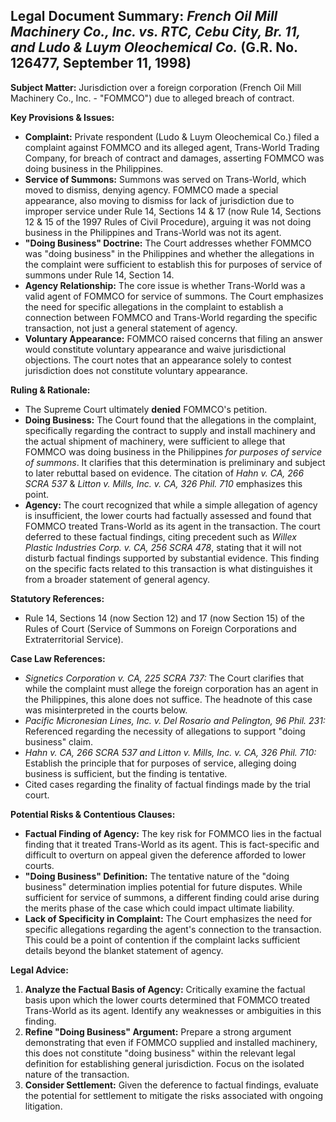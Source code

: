 ## Legal Document Summary: *French Oil Mill Machinery Co., Inc. vs. RTC, Cebu City, Br. 11, and Ludo & Luym Oleochemical Co.* (G.R. No. 126477, September 11, 1998)

**Subject Matter:**  Jurisdiction over a foreign corporation (French Oil Mill Machinery Co., Inc. - "FOMMCO") due to alleged breach of contract.

**Key Provisions & Issues:**

*   **Complaint:** Private respondent (Ludo & Luym Oleochemical Co.) filed a complaint against FOMMCO and its alleged agent, Trans-World Trading Company, for breach of contract and damages, asserting FOMMCO was doing business in the Philippines.
*   **Service of Summons:** Summons was served on Trans-World, which moved to dismiss, denying agency. FOMMCO made a special appearance, also moving to dismiss for lack of jurisdiction due to improper service under Rule 14, Sections 14 & 17 (now Rule 14, Sections 12 & 15 of the 1997 Rules of Civil Procedure), arguing it was not doing business in the Philippines and Trans-World was not its agent.
*   **"Doing Business" Doctrine:** The Court addresses whether FOMMCO was "doing business" in the Philippines and whether the allegations in the complaint were sufficient to establish this for purposes of service of summons under Rule 14, Section 14.
*   **Agency Relationship:** The core issue is whether Trans-World was a valid agent of FOMMCO for service of summons. The Court emphasizes the need for specific allegations in the complaint to establish a connection between FOMMCO and Trans-World regarding the specific transaction, not just a general statement of agency.
*   **Voluntary Appearance:** FOMMCO raised concerns that filing an answer would constitute voluntary appearance and waive jurisdictional objections. The court notes that an appearance solely to contest jurisdiction does not constitute voluntary appearance.

**Ruling & Rationale:**

*   The Supreme Court ultimately **denied** FOMMCO's petition.
*   **Doing Business:** The Court found that the allegations in the complaint, specifically regarding the contract to supply and install machinery and the actual shipment of machinery, were sufficient to allege that FOMMCO was doing business in the Philippines *for purposes of service of summons*.  It clarifies that this determination is preliminary and subject to later rebuttal based on evidence. The citation of *Hahn v. CA, 266 SCRA 537* & *Litton v. Mills, Inc. v. CA, 326 Phil. 710* emphasizes this point.
*   **Agency:** The court recognized that while a simple allegation of agency is insufficient, the lower courts had factually assessed and found that FOMMCO treated Trans-World as its agent in the transaction. The court deferred to these factual findings, citing precedent such as *Willex Plastic Industries Corp. v. CA, 256 SCRA 478*, stating that it will not disturb factual findings supported by substantial evidence.  This finding on the specific facts related to this transaction is what distinguishes it from a broader statement of general agency.

**Statutory References:**

*   Rule 14, Sections 14 (now Section 12) and 17 (now Section 15) of the Rules of Court (Service of Summons on Foreign Corporations and Extraterritorial Service).

**Case Law References:**

*   *Signetics Corporation v. CA, 225 SCRA 737:* The Court clarifies that while the complaint must allege the foreign corporation has an agent in the Philippines, this alone does not suffice. The headnote of this case was misinterpreted in the courts below.
*   *Pacific Micronesian Lines, Inc. v. Del Rosario and Pelington, 96 Phil. 231:* Referenced regarding the necessity of allegations to support "doing business" claim.
*   *Hahn v. CA, 266 SCRA 537 and Litton v. Mills, Inc. v. CA, 326 Phil. 710:*  Establish the principle that for purposes of service, alleging doing business is sufficient, but the finding is tentative.
*   Cited cases regarding the finality of factual findings made by the trial court.

**Potential Risks & Contentious Clauses:**

*   **Factual Finding of Agency:** The key risk for FOMMCO lies in the factual finding that it treated Trans-World as its agent. This is fact-specific and difficult to overturn on appeal given the deference afforded to lower courts.
*   **"Doing Business" Definition:** The tentative nature of the "doing business" determination implies potential for future disputes. While sufficient for service of summons, a different finding could arise during the merits phase of the case which could impact ultimate liability.
*   **Lack of Specificity in Complaint:** The Court emphasizes the need for specific allegations regarding the agent's connection to the transaction. This could be a point of contention if the complaint lacks sufficient details beyond the blanket statement of agency.

**Legal Advice:**

1.  **Analyze the Factual Basis of Agency:** Critically examine the factual basis upon which the lower courts determined that FOMMCO treated Trans-World as its agent. Identify any weaknesses or ambiguities in this finding.
2.  **Refine "Doing Business" Argument:** Prepare a strong argument demonstrating that even if FOMMCO supplied and installed machinery, this does not constitute "doing business" within the relevant legal definition for establishing general jurisdiction. Focus on the isolated nature of the transaction.
3.  **Consider Settlement:** Given the deference to factual findings, evaluate the potential for settlement to mitigate the risks associated with ongoing litigation.
